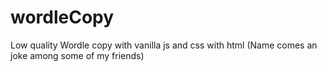 # wordleCopy
Low quality Wordle copy with vanilla js and css with html
(Name comes an joke among some of my friends)
